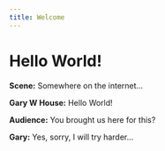 ```yaml
---
title: Welcome
---
```


# Hello World!

**Scene:** Somewhere on the internet…

**Gary W House:** Hello World!

**Audience:** You brought us here for this?

**Gary:** Yes, sorry, I will try harder…
